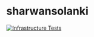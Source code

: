 # sharwansolanki
[![Infrastructure Tests](https://www.bridgecrew.cloud/badges/github/notsharwan/sharwansolanki.tech/general)](https://www.bridgecrew.cloud/link/badge?vcs=github&fullRepo=NotSharwan%2Fsharwansolanki.tech&benchmark=INFRASTRUCTURE+SECURITY)
